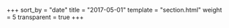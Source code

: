 +++
sort_by = "date"
title = "2017-05-01"
template = "section.html"
weight = 5
transparent = true
+++